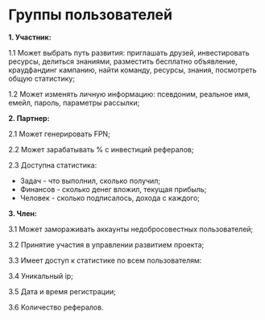 # Группы пользователей

**1. Участник:**

1.1 Может выбрать путь развития: приглашать друзей, инвестировать ресурсы, делиться знаниями, разместить бесплатно объявление, краудфандинг кампанию, найти команду, ресурсы, знания, посмотреть общую статистику;

1.2 Может изменять личную информацию: псевдоним, реальное имя, емейл, пароль, параметры рассылки;
	

**2. Партнер:**

2.1 Может генерировать FPN;

2.2 Может зарабатывать % с инвестиций рефералов;

2.3 Доступна статистика:

- Задач - что выполнил, сколько получил;
- Финансов - сколько денег вложил, текущая прибыль;
- Человек - сколько подписалось, дохода с каждого;

**3. Член:**

3.1 Может замораживать аккаунты недобросовестных пользователей;

3.2 Принятие участия в управлении развитием проекта;

3.3 Имеет доступ к статистике по всем пользователям: 

3.4 Уникальный ip;

3.5 Дата и время регистрации;

3.6 Количество рефералов. 